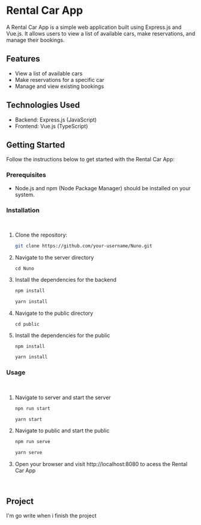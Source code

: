 # Rental Car App

A Rental Car App is a simple web application built using Express.js and Vue.js. It allows users to view a list of available cars, make reservations, and manage their bookings.

## Features

- View a list of available cars
- Make reservations for a specific car
- Manage and view existing bookings

## Technologies Used

- Backend: Express.js (JavaScript)
- Frontend: Vue.js (TypeScript)

## Getting Started

Follow the instructions below to get started with the Rental Car App:

### Prerequisites

- Node.js and npm (Node Package Manager) should be installed on your system.

### Installation
<br>


1. Clone the repository:

   ```bash
   git clone https://github.com/your-username/Nuno.git
   ```

2. Navigate to the server directory

    ```
    cd Nuno
    ``` 

3. Install the dependencies for the backend

    ```bash
    npm install
    ```
    ```bash
    yarn install
    ```

4. Navigate to the public directory

    ```
    cd public
    ```

5. Install the dependencies for the public

    ```bash
    npm install
    ```
    ```bash
    yarn install
    ```

### Usage
<br>

1. Navigate to server and start the server

    ```bash
    npn run start
    ```
    ```bash
    yarn start
    ```

2. Navigate to public and start the public

    ```bash
    npm run serve
    ```
    ```bash
    yarn serve
    ```
3. Open your browser and visit http://localhost:8080 to acess the Rental Car App

<br>

## Project

I'm go write when i finish the project